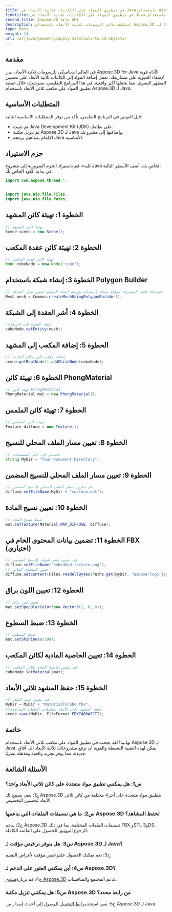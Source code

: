 ```yaml
---
title: قم بتطبيق المواد على الكائنات ثلاثية الأبعاد في Java باستخدام Aspose.3D
linktitle: قم بتطبيق المواد على الكائنات ثلاثية الأبعاد في Java باستخدام Aspose.3D
second_title: Aspose.3D جافا API
description: استكشف عالم الرسومات ثلاثية الأبعاد باستخدام Aspose.3D لـ Java. تعرف على كيفية تطبيق المواد على الكائنات ثلاثية الأبعاد بسلاسة. ارفع مستوى مشاريعك بصور واقعية.
type: docs
weight: 14
url: /ar/java/geometry/apply-materials-to-3d-objects/
---
```

## مقدمة

في العالم الديناميكي للرسومات ثلاثية الأبعاد، يبرز Aspose.3D for Java كأداة قوية لإضفاء الحيوية على مشاريعك. تعمل إضافة المواد إلى الكائنات ثلاثية الأبعاد على تحسين المظهر البصري، مما يجعلها أكثر واقعية. في هذا البرنامج التعليمي، سنرشدك خلال عملية تطبيق المواد على مكعب ثلاثي الأبعاد باستخدام Aspose.3D لـ Java.

## المتطلبات الأساسية

قبل الغوص في البرنامج التعليمي، تأكد من توفر المتطلبات الأساسية التالية:

- تم تثبيت Java Development Kit (JDK) على نظامك.
- تم تنزيل مكتبة Aspose.3D لـ Java وإضافتها إلى مشروعك.
- الإلمام بمفاهيم برمجة Java الأساسية.

## حزم الاستيراد

للبدء، قم باستيراد الحزم الضرورية إلى مشروع Java الخاص بك. أضف الأسطر التالية في بداية الكود الخاص بك:

```java
import com.aspose.threed.*;


import java.nio.file.Files;
import java.nio.file.Paths;
```

## الخطوة 1: تهيئة كائن المشهد

```java
// تهيئة كائن المشهد
Scene scene = new Scene();
```

## الخطوة 2: تهيئة كائن عقدة المكعب

```java
// تهيئة كائن عقدة المكعب
Node cubeNode = new Node("cube");
```

## الخطوة 3: إنشاء شبكة باستخدام Polygon Builder

```java
// استدعاء الفئة المشتركة لإنشاء شبكة باستخدام طريقة إنشاء المضلع لتعيين مثيل الشبكة
Mesh mesh = Common.createMeshUsingPolygonBuilder();
```

## الخطوة 4: أشر العقدة إلى الشبكة

```java
//نقطة العقدة إلى الشبكة
cubeNode.setEntity(mesh);
```

## الخطوة 5: إضافة المكعب إلى المشهد

```java
// إضافة مكعب إلى مكان الحادث
scene.getRootNode().addChildNode(cubeNode);
```

## الخطوة 6: تهيئة كائن PhongMaterial

```java
// تهيئة كائن PhongMaterial
PhongMaterial mat = new PhongMaterial();
```

## الخطوة 7: تهيئة كائن الملمس

```java
// تهيئة كائن الملمس
Texture diffuse = new Texture();
```

## الخطوة 8: تعيين مسار الملف المحلي للنسيج

```java
// المسار إلى دليل المستندات.
String MyDir = "Your Document Directory";
```

## الخطوة 9: تعيين مسار الملف المحلي للنسيج المضمن

```java
// قم بتعيين مسار الملف المحلي للنسيج المضمن
diffuse.setFileName(MyDir + "surface.dds");
```

## الخطوة 10: تعيين نسيج المادة

```java
// ضبط نسيج المادة
mat.setTexture(Material.MAP_DIFFUSE, diffuse);
```

## الخطوة 11: تضمين بيانات المحتوى الخام في FBX (اختياري)

```java
// قم بتعيين اسم الملف للنسيج المضمن
diffuse.setFileName("embedded-texture.png");
// تعيين المحتوى الثنائي
diffuse.setContent(Files.readAllBytes(Paths.get(MyDir, "aspose-logo.jpg")));
```

## الخطوة 12: تعيين اللون براق

```java
// تعيين لون براق
mat.setSpecularColor(new Vector3(1, 0, 0));
```

## الخطوة 13: ضبط السطوع

```java
// ضبط السطوع
mat.setShininess(100);
```

## الخطوة 14: تعيين الخاصية المادية لكائن المكعب

```java
// قم بتعيين خاصية المادة لكائن المكعب
cubeNode.setMaterial(mat);
```

## الخطوة 15: حفظ المشهد ثلاثي الأبعاد

```java
// قم بتعيين اسم الملف
MyDir = MyDir + "MaterialToCube.fbx";
//حفظ المشهد ثلاثي الأبعاد بتنسيقات الملفات المدعومة
scene.save(MyDir, FileFormat.FBX7400ASCII);
```

## خاتمة

تهانينا! لقد نجحت في تطبيق المواد على مكعب ثلاثي الأبعاد باستخدام Aspose.3D لـ Java. يمكن لهذه التقنية البسيطة والقوية أن ترفع مشروعاتك ثلاثية الأبعاد إلى آفاق جديدة، مما يوفر تجربة واقعية ومذهلة بصريًا.

## الأسئلة الشائعة

### س1: هل يمكنني تطبيق مواد متعددة على كائن ثلاثي الأبعاد واحد؟

ج1: نعم، يسمح لك Aspose.3D بتطبيق مواد متعددة على أجزاء مختلفة من كائن ثلاثي الأبعاد لتحسين التخصيص.

### س2: ما هي تنسيقات الملفات التي يدعمها Aspose.3D لحفظ المشاهد؟

 ج2: يدعم Aspose.3D تنسيقات الملفات المختلفة، بما في ذلك FBX وSTL و3DS. الرجوع إلى[توثيق](https://reference.aspose.com/3d/java/) للحصول على القائمة الكاملة.

### س3: هل يتوفر ترخيص مؤقت لـ Aspose.3D لـ Java؟

 ج3: نعم يمكنك الحصول على[ترخيص مؤقت](https://purchase.aspose.com/temporary-license/) لأغراض التقييم.

### س4: أين يمكنني العثور على الدعم لـ Aspose.3D؟

 ج4: قم بزيارة[منتدى Aspose.3D](https://forum.aspose.com/c/3d/18) لدعم المجتمع والمناقشات.

### س5: هل يمكنني تنزيل مكتبة Aspose.3D من رابط محدد؟

 ج5: نعم، استخدم[رابط التحميل](https://releases.aspose.com/3d/java/) للوصول إلى أحدث إصدار من Aspose.3D لـ Java.